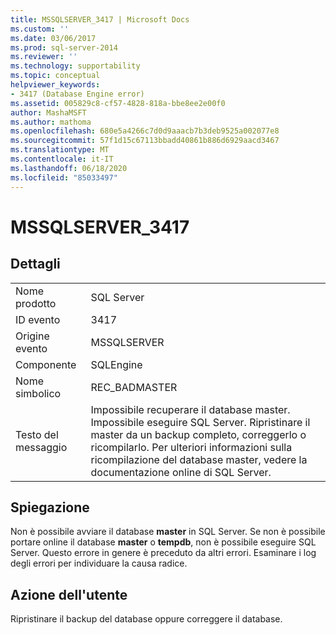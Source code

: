 ```yaml
---
title: MSSQLSERVER_3417 | Microsoft Docs
ms.custom: ''
ms.date: 03/06/2017
ms.prod: sql-server-2014
ms.reviewer: ''
ms.technology: supportability
ms.topic: conceptual
helpviewer_keywords:
- 3417 (Database Engine error)
ms.assetid: 005829c8-cf57-4828-818a-bbe8ee2e00f0
author: MashaMSFT
ms.author: mathoma
ms.openlocfilehash: 680e5a4266c7d0d9aaacb7b3deb9525a002077e8
ms.sourcegitcommit: 57f1d15c67113bbadd40861b886d6929aacd3467
ms.translationtype: MT
ms.contentlocale: it-IT
ms.lasthandoff: 06/18/2020
ms.locfileid: "85033497"
---
```

# <a name="mssqlserver_3417"></a>MSSQLSERVER_3417
    
## <a name="details"></a>Dettagli  
  
|||  
|-|-|  
|Nome prodotto|SQL Server|  
|ID evento|3417|  
|Origine evento|MSSQLSERVER|  
|Componente|SQLEngine|  
|Nome simbolico|REC_BADMASTER|  
|Testo del messaggio|Impossibile recuperare il database master. Impossibile eseguire SQL Server. Ripristinare il master da un backup completo, correggerlo o ricompilarlo. Per ulteriori informazioni sulla ricompilazione del database master, vedere la documentazione online di SQL Server.|  
  
## <a name="explanation"></a>Spiegazione  
 Non è possibile avviare il database **master** in SQL Server. Se non è possibile portare online il database **master** o **tempdb**, non è possibile eseguire SQL Server. Questo errore in genere è preceduto da altri errori. Esaminare i log degli errori per individuare la causa radice.  
  
## <a name="user-action"></a>Azione dell'utente  
 Ripristinare il backup del database oppure correggere il database.  
  
  
